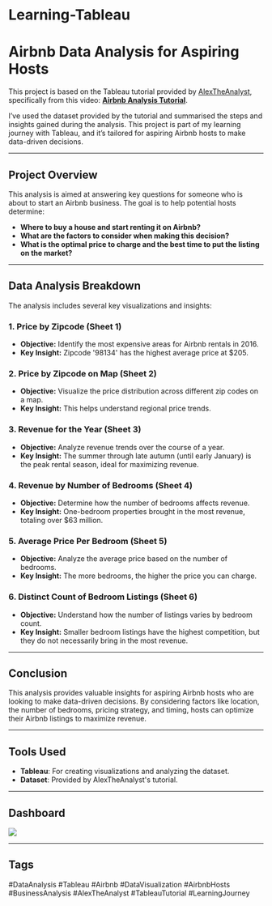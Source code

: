 # Learning-Tableau

# Airbnb Data Analysis for Aspiring Hosts

This project is based on the Tableau tutorial provided by [AlexTheAnalyst](https://www.youtube.com/@AlexTheAnalyst), specifically from this video: **[Airbnb Analysis Tutorial](https://www.youtube.com/watch?v=zOR0-nygfDE&list=PLUaB-1hjhk8GwbqoVmo_5zuhOa0Tcl3xC&index=6)**.

I’ve used the dataset provided by the tutorial and summarised the steps and insights gained during the analysis. This project is part of my learning journey with Tableau, and it’s tailored for aspiring Airbnb hosts to make data-driven decisions.

---

## Project Overview

This analysis is aimed at answering key questions for someone who is about to start an Airbnb business. The goal is to help potential hosts determine:

- **Where to buy a house and start renting it on Airbnb?**
- **What are the factors to consider when making this decision?**
- **What is the optimal price to charge and the best time to put the listing on the market?**

---

## Data Analysis Breakdown

The analysis includes several key visualizations and insights:

### 1. **Price by Zipcode (Sheet 1)**  
- **Objective:** Identify the most expensive areas for Airbnb rentals in 2016.
- **Key Insight:** Zipcode '98134' has the highest average price at $205.

### 2. **Price by Zipcode on Map (Sheet 2)**  
- **Objective:** Visualize the price distribution across different zip codes on a map.
- **Key Insight:** This helps understand regional price trends.

### 3. **Revenue for the Year (Sheet 3)**  
- **Objective:** Analyze revenue trends over the course of a year.
- **Key Insight:** The summer through late autumn (until early January) is the peak rental season, ideal for maximizing revenue.

### 4. **Revenue by Number of Bedrooms (Sheet 4)**  
- **Objective:** Determine how the number of bedrooms affects revenue.
- **Key Insight:** One-bedroom properties brought in the most revenue, totaling over $63 million.

### 5. **Average Price Per Bedroom (Sheet 5)**  
- **Objective:** Analyze the average price based on the number of bedrooms.
- **Key Insight:** The more bedrooms, the higher the price you can charge.

### 6. **Distinct Count of Bedroom Listings (Sheet 6)**  
- **Objective:** Understand how the number of listings varies by bedroom count.
- **Key Insight:** Smaller bedroom listings have the highest competition, but they do not necessarily bring in the most revenue.

---

## Conclusion

This analysis provides valuable insights for aspiring Airbnb hosts who are looking to make data-driven decisions. By considering factors like location, the number of bedrooms, pricing strategy, and timing, hosts can optimize their Airbnb listings to maximize revenue.

---

## Tools Used

- **Tableau**: For creating visualizations and analyzing the dataset.
- **Dataset**: Provided by AlexTheAnalyst's tutorial.

---
## Dashboard

<div class='tableauPlaceholder' id='viz1732917355950' style='position: relative'><noscript><a href='#'><img alt=' ' src='https:&#47;&#47;public.tableau.com&#47;static&#47;images&#47;Ai&#47;AirbnbDataAnalysis-TableauTutorialFollowUp&#47;1_1&#47;1_rss.png' style='border: none' /></a></noscript><object class='tableauViz'  style='display:none;'><param name='host_url' value='https%3A%2F%2Fpublic.tableau.com%2F' /> <param name='embed_code_version' value='3' /> <param name='site_root' value='' /><param name='name' value='AirbnbDataAnalysis-TableauTutorialFollowUp&#47;1_1' /><param name='tabs' value='yes' /><param name='toolbar' value='yes' /><param name='static_image' value='https:&#47;&#47;public.tableau.com&#47;static&#47;images&#47;Ai&#47;AirbnbDataAnalysis-TableauTutorialFollowUp&#47;1_1&#47;1.png' /> <param name='animate_transition' value='yes' /><param name='display_static_image' value='yes' /><param name='display_spinner' value='yes' /><param name='display_overlay' value='yes' /><param name='display_count' value='yes' /><param name='language' value='ko-KR' /></object></div>                <script type='text/javascript'>                    var divElement = document.getElementById('viz1732917355950');                    var vizElement = divElement.getElementsByTagName('object')[0];                    if ( divElement.offsetWidth > 800 ) { vizElement.style.width='100%';vizElement.style.height=(divElement.offsetWidth*0.75)+'px';} else if ( divElement.offsetWidth > 500 ) { vizElement.style.width='100%';vizElement.style.height=(divElement.offsetWidth*0.75)+'px';} else { vizElement.style.width='100%';vizElement.style.minHeight='1850px';vizElement.style.maxHeight=(divElement.offsetWidth*1.77)+'px';}                     var scriptElement = document.createElement('script');                    scriptElement.src = 'https://public.tableau.com/javascripts/api/viz_v1.js';                    vizElement.parentNode.insertBefore(scriptElement, vizElement);                </script>

---

## Tags

#DataAnalysis #Tableau #Airbnb #DataVisualization #AirbnbHosts #BusinessAnalysis #AlexTheAnalyst #TableauTutorial #LearningJourney

